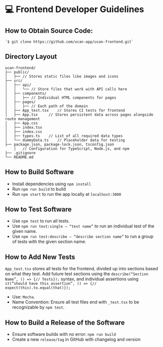 <!--
frontend-dev-docs.md
-->

# 💻 Frontend Developer Guidelines

## How to Obtain Source Code:

    `$ git clone https://github.com/ucan-app/ucan-frontend.git`

## Directory Layout

```
ucan-frontend/
├── public/
│   ├── // Stores static files like images and icons
├── src/
│   ├── api/
│   │   └── // Store files that work with API calls here
│   ├── components/
│   │   ├── // Individual HTML components for pages
│   ├── pages/
│   │   ├── // Each path of the domain
│   ├── App_test.tsx	// Stores CI tests for frontend
│   ├── App.tsx 	// Stores persistent data across pages alongside route management
│   ├── App.css
│   ├── index.tsx
│   ├── index.css
│   ├── types.ts	// List of all required data types
│   └── dummyData.ts	// Placeholder data for testing
├── package.json, package-lock.json, tsconfig.json
	│	// Configuration for TypeScript, Node.js, and npm
├── .gitignore
└── README.md
```

## How to Build Software

- Install dependencies using `npm install`
- Run `npm run build` to build
- Run `npm start` to run the app locally at `localhost:3000`

## How to Test Software

- Use `npm test` to run all tests.
- Use `npm run test:single – “test name”` to run an individual test of the given name.
- Use `npm run test:describe – “describe section name”` to run a group of tests with the given section name.

## How to Add New Tests

`App_test.tsx` stores all tests for the frontend, divided up into sections based on what they test. Add future test sections using the `describe(“Section Name”, () => {// Tests});` syntax, and individual assertions using `it(“should have this assertion”, () => {// expect(this).to.equal(that)});`

- Use: `Mocha`.
- Name Convention: Ensure all test files end with `_test.tsx` to be recognizable by `npm test`.

## How to Build a Release of the Software

- Ensure software builds with no error: `npm run build`
- Create a new `release/tag` in GitHub with changelog and version
